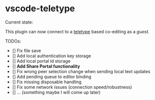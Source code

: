 # vscode-teletype 

Current state:

This plugin can now connect to a [teletype](https://teletype.atom.io/) based co-editing as a *guest*.

TODOs:

- [] Fix file save
- [] Add local authentication key storage
- [] Add local portal id storage
- [] **Add Share Portal functionality**
- [] Fix wrong peer selection change when sending local text updates
- [] Add pending queue to editor binding
- [] Fix missing disposable handling
- [] Fix some network issues (connection speed/robustness)
- [] ... (something maybe I will come up later)


